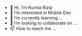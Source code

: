 - 👋 Hi, I’m Kurnia Rizqi 
- 👀 I’m interested in Mobile Dev
- 🌱 I’m currently learning ...
- 💞️ I’m looking to collaborate on ...
- 📫 How to reach me ...

<!---
bytetxt/bytetxt is a ✨ special ✨ repository because its `README.md` (this file) appears on your GitHub profile.
You can click the Preview link to take a look at your changes.
--->
